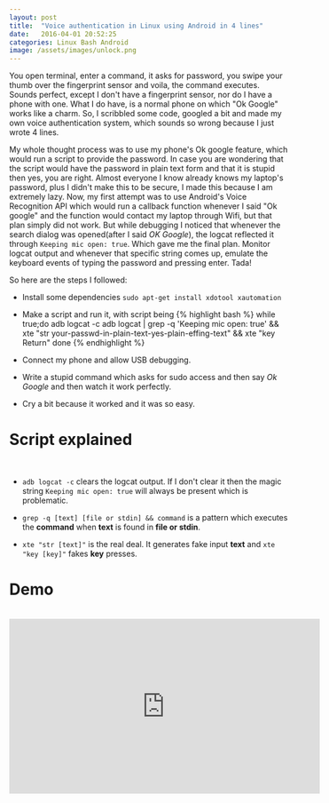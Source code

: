 ```yaml
---
layout: post
title:  "Voice authentication in Linux using Android in 4 lines"
date:   2016-04-01 20:52:25
categories: Linux Bash Android
image: /assets/images/unlock.png
---
```


You open terminal, enter a command, it asks for password, you swipe your thumb over
the fingerprint sensor and voila, the command executes. Sounds perfect, except
I don't have a fingerprint sensor, nor do I have a phone with one. What I do have, is
a normal phone on which "Ok Google" works like a charm. So, I scribbled some code, googled
a bit and made my own voice authentication system, which sounds so wrong because I just wrote 4 lines.


My whole thought process was to use my phone's Ok google feature, which would run a script to provide the password.
In case you are wondering that the script would have the password in plain text form and that it is stupid then yes, you are right. Almost everyone I know already knows my laptop's password, plus I didn't make this to be secure, I made this because I am extremely lazy. Now, my first attempt was to use Android's Voice Recognition API which would run a callback function whenever I said "Ok google" and the function would contact my laptop through Wifi, but that plan simply did not work. But while debugging I noticed that whenever the search dialog was opened(after I said _OK Google_), the logcat reflected it through `Keeping mic open: true`. Which gave me the final plan.
Monitor logcat output and whenever that specific string comes up, emulate the keyboard events of typing the password and pressing enter. Tada!


So here are the steps I followed:

- Install some dependencies `sudo apt-get install xdotool xautomation`

- Make a script and run it, with script being
{%  highlight bash %}
while true;do
	adb logcat -c
	adb logcat | grep -q 'Keeping mic open: true' && xte "str your-passwd-in-plain-text-yes-plain-effing-text" && xte "key Return"
done
{%  endhighlight %}

- Connect my phone and allow USB debugging.

- Write a stupid command which asks for sudo access and then say _Ok Google_ and then watch it work perfectly.

- Cry a bit because it worked and it was so easy.

Script explained
==
<br/>

- `adb logcat -c` clears the logcat output. If I don't clear it then the magic string `Keeping mic open: true` will always be present which is problematic.

- `grep -q [text] [file or stdin] && command` is a pattern which executes the **command** when **text** is found in **file or stdin**.

- `xte "str [text]"` is the real deal. It generates fake input **text** and `xte "key [key]"` fakes **key** presses.

Demo
==
<br/>

<iframe width="560" height="315" src="https://www.youtube.com/embed/SsBgIWJ-VTE" frameborder="0" allowfullscreen></iframe>
